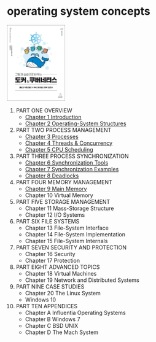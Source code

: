 # operating system concepts

<img src="img.png"  width="30%"/>

1. PART ONE OVERVIEW
    - [Chapter 1  Introduction](Chapter_1_Introduction/README.md)
    - [Chapter 2 Operating-System Structures](Chapter_2_Operating_System_Structures/README.md)
2. PART TWO PROCESS MANAGEMENT
    - [Chapter 3 Processes](Chapter_3_Processes/README.md)
    - [Chapter 4 Threads & Concurrency](Chapter_4_Threads_and_Concurrency/README.md)
    - [Chapter 5 CPU Scheduling](Chapter_5_CPU_Scheduling/README.md)
3. PART THREE PROCESS SYNCHRONIZATION
    - [Chapter 6 Synchronization Tools](Chapter_6_Synchronization_Tools/README.md)
    - [Chapter 7 Synchronization Examples](Chapter_7_Synchronization_Examples/README.md)
    - [Chapter 8 Deadlocks](Chapter_8_Deadlocks/README.md)
4. PART FOUR MEMORY MANAGEMENT
    - [Chapter 9 Main Memory](Chapter_9_Main_Memory/README.md)
    - Chapter 10 Virtual Memory
5. PART FIVE STORAGE MANAGEMENT
    - Chapter 11 Mass-Storage Structure
    - Chapter 12 I/O Systems
6. PART SIX FILE SYSTEMS
    - Chapter 13 File-System Interface
    - Chapter 14 File-System Implementation
    - Chapter 15 File-System Internals
7. PART SEVEN SECURITY AND PROTECTION
    - Chapter 16 Security
    - Chapter 17 Protection
8. PART EIGHT ADVANCED TOPICS
    - Chapter 18 Virtual Machines
    - Chapter 19 Network and Distributed Systems
9. PART NINE CASE STUDIES
    - Chapter 20 The Linux System
    - Windows 10
10. PART TEN APPENDICES
    - Chapter A Influentia Operating Systems
    - Chapter B Windows 7
    - Chapter C BSD UNIX
    - Chapter D The Mach System

